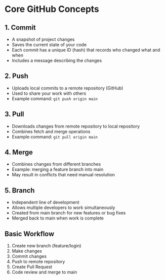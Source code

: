 # Core GitHub Concepts

## 1. Commit
- A snapshot of project changes
- Saves the current state of your code
- Each commit has a unique ID (hash) that records who changed what and when
- Includes a message describing the changes

## 2. Push
- Uploads local commits to a remote repository (GitHub)
- Used to share your work with others
- Example command: `git push origin main`

## 3. Pull
- Downloads changes from remote repository to local repository
- Combines fetch and merge operations
- Example command: `git pull origin main`

## 4. Merge
- Combines changes from different branches
- Example: merging a feature branch into main
- May result in conflicts that need manual resolution

## 5. Branch
- Independent line of development
- Allows multiple developers to work simultaneously
- Created from main branch for new features or bug fixes
- Merged back to main when work is complete

## Basic Workflow
1. Create new branch (feature/login)
2. Make changes
3. Commit changes
4. Push to remote repository
5. Create Pull Request
6. Code review and merge to main 